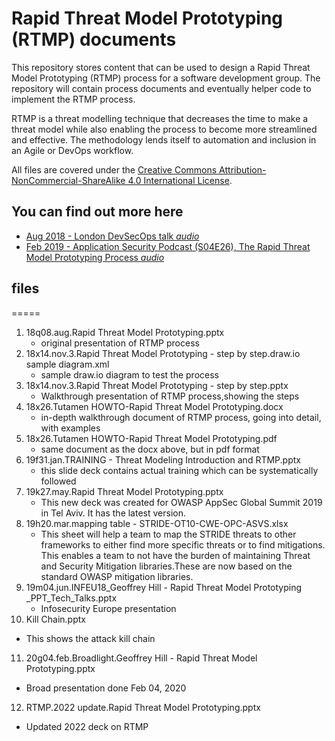 # Rapid Threat Model Prototyping (RTMP) documents
This repository stores content that can be used to design a Rapid Threat Model Prototyping (RTMP) process for a software development group. The repository will contain process documents and eventually helper code to implement the RTMP process.

RTMP is a threat modelling technique that decreases the time to make a threat model while also enabling the process to become more streamlined and effective. The methodology lends itself to automation and inclusion in an Agile or DevOps workflow.

All files are covered under the [Creative Commons Attribution-NonCommercial-ShareAlike 4.0 International License](https://creativecommons.org/licenses/by-nc-sa/4.0/).

## **You can find out more here**
* [Aug 2018 - London DevSecOps talk *audio*](https://soundcloud.com/user-212326930/aug-2018-devsecops-rapid-threat-model-prototyping-talk-by-geoff-hill "This is the raw video of the talk. You can find the talk slides here if you want to follow along.")
* [Feb 2019 - Application Security Podcast (S04E26), The Rapid Threat Model Prototyping Process *audio*](https://www.securityjourney.com/application-security-podcast/ "On this episode, Chris and Robert are joined by Geoff Hill to talk about Rapid Threat Model Prototyping Process.")

## files
=====
1. 18q08.aug.Rapid Threat Model Prototyping.pptx
   * original presentation of RTMP process
2. 18x14.nov.3.Rapid Threat Model Prototyping - step by step.draw.io sample diagram.xml
   * sample draw.io diagram to test the process
3. 18x14.nov.3.Rapid Threat Model Prototyping - step by step.pptx
   * Walkthrough presentation of RTMP process,showing the steps
4. 18x26.Tutamen HOWTO-Rapid Threat Model Prototyping.docx
   * in-depth walkthrough document of RTMP process, going into detail, with examples
5. 18x26.Tutamen HOWTO-Rapid Threat Model Prototyping.pdf
   * same document as the docx above, but in pdf format
6. 19f31.jan.TRAINING - Threat Modeling Introduction and RTMP.pptx
   * this slide deck contains actual training which can be systematically followed
7. 19k27.may.Rapid Threat Model Prototyping.pptx
   * This new deck was created for OWASP AppSec Global Summit 2019  in Tel Aviv. It has the latest version.
8. 19h20.mar.mapping table - STRIDE-OT10-CWE-OPC-ASVS.xlsx
   * This sheet will help a team to map the STRIDE threats to other frameworks to either find more specific threats or to find mitigations. This enables a team to not have the burden of maintaining Threat and Security Mitigation libraries.These are now based on the standard OWASP mitigation libraries.
9. 19m04.jun.INFEU18_Geoffrey Hill - Rapid Threat Model Prototyping _PPT_Tech_Talks.pptx
   * Infosecurity Europe presentation
10. Kill Chain.pptx
   * This shows the attack kill chain
11. 20g04.feb.Broadlight.Geoffrey Hill - Rapid Threat Model Prototyping.pptx
   * Broad presentation done Feb 04, 2020
12. RTMP.2022 update.Rapid Threat Model Prototyping.pptx
   * Updated 2022 deck on RTMP
